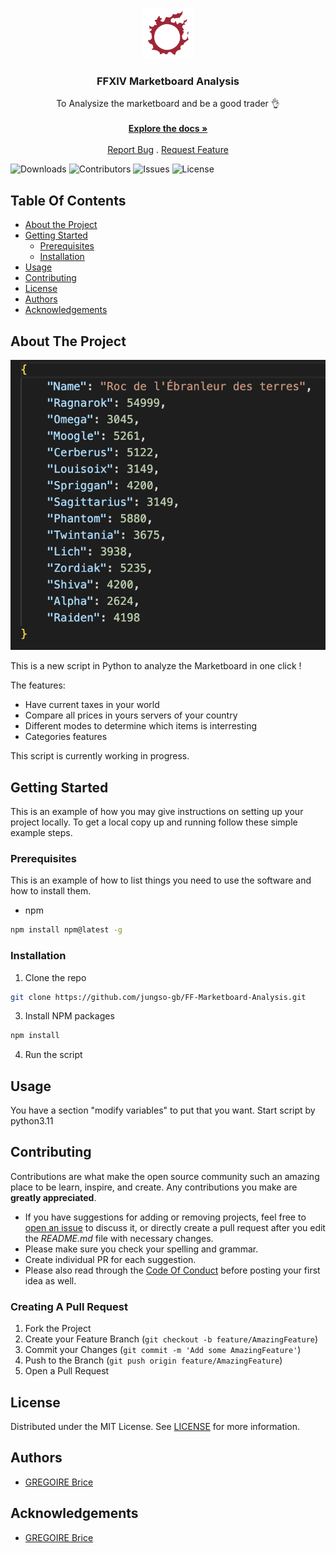 <br/>
<p align="center">
  <a href="https://github.com/jungso-gb/FF-Marketboard-Analysis">
    <img src="img/logo.png" alt="Logo" width="80" height="80">
  </a>

  <h3 align="center">FFXIV Marketboard Analysis</h3>

  <p align="center">
    To Analysize the marketboard and be a good trader 👌 
    <br/>
    <br/>
    <a href="https://github.com/jungso-gb/FF-Marketboard-Analysis"><strong>Explore the docs »</strong></a>
    <br/>
    <br/>
    <a href="https://github.com/jungso-gb/FF-Marketboard-Analysis/issues">Report Bug</a>
    .
    <a href="https://github.com/jungso-gb/FF-Marketboard-Analysis/issues">Request Feature</a>
  </p>
</p>

![Downloads](https://img.shields.io/github/downloads/jungso-gb/FF-Marketboard-Analysis/total) ![Contributors](https://img.shields.io/github/contributors/jungso-gb/FF-Marketboard-Analysis?color=dark-green) ![Issues](https://img.shields.io/github/issues/jungso-gb/FF-Marketboard-Analysis) ![License](https://img.shields.io/github/license/Sernoz/FF-Marketboard-Analysis) 

## Table Of Contents

* [About the Project](#about-the-project)
* [Getting Started](#getting-started)
  * [Prerequisites](#prerequisites)
  * [Installation](#installation)
* [Usage](#usage)
* [Contributing](#contributing)
* [License](#license)
* [Authors](#authors)
* [Acknowledgements](#acknowledgements)

## About The Project

![Screen Shot](img/screen1.png)

This is a new script in Python to analyze the Marketboard in one click !

The features:

* Have current taxes in your world
* Compare all prices in yours servers of your country
* Different modes to determine which items is interresting
* Categories features
 
This script is currently working in progress.


## Getting Started

This is an example of how you may give instructions on setting up your project locally.
To get a local copy up and running follow these simple example steps.

### Prerequisites

This is an example of how to list things you need to use the software and how to install them.

* npm

```sh
npm install npm@latest -g
```

### Installation

1. Clone the repo

```sh
git clone https://github.com/jungso-gb/FF-Marketboard-Analysis.git
```

3. Install NPM packages

```sh
npm install
```

4. Run the script

## Usage

You have a section "modify variables" to put that you want.
Start script by python3.11

## Contributing

Contributions are what make the open source community such an amazing place to be learn, inspire, and create. Any contributions you make are **greatly appreciated**.
* If you have suggestions for adding or removing projects, feel free to [open an issue](https://github.com/jungso-gb/FF-Marketboard-Analysis/issues/new) to discuss it, or directly create a pull request after you edit the *README.md* file with necessary changes.
* Please make sure you check your spelling and grammar.
* Create individual PR for each suggestion.
* Please also read through the [Code Of Conduct](https://github.com/jungso-gb/FF-Marketboard-Analysis/blob/main/CODE_OF_CONDUCT.md) before posting your first idea as well.

### Creating A Pull Request

1. Fork the Project
2. Create your Feature Branch (`git checkout -b feature/AmazingFeature`)
3. Commit your Changes (`git commit -m 'Add some AmazingFeature'`)
4. Push to the Branch (`git push origin feature/AmazingFeature`)
5. Open a Pull Request

## License

Distributed under the MIT License. See [LICENSE](https://github.com/jungso-gb/FF-Marketboard-Analysis/blob/main/LICENSE.md) for more information.

## Authors

* [GREGOIRE Brice](https://github.com/jungso-gb/) 

## Acknowledgements

* [GREGOIRE Brice](https://github.com/jungso-gb/)
